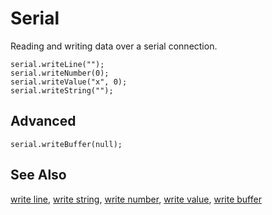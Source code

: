 # Serial

Reading and writing data over a serial connection.

```cards
serial.writeLine("");
serial.writeNumber(0);
serial.writeValue("x", 0);
serial.writeString("");
```

## Advanced

```cards
serial.writeBuffer(null);
```

## See Also

[write line](/reference/serial/write-line),
[write string](/reference/serial/write-string),
[write number](/reference/serial/write-number),
[write value](/reference/serial/write-value),
[write buffer](/reference/serial/write-buffer)
